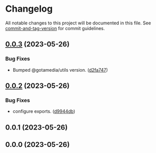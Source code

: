 # Changelog

All notable changes to this project will be documented in this file. See [commit-and-tag-version](https://github.com/absolute-version/commit-and-tag-version) for commit guidelines.

## [0.0.3](https://bitbucket.org/gotamedia/oc/compare/0.0.3..0.0.2) (2023-05-26)


### Bug Fixes

* Bumped @gotamedia/utils version. ([d2fa747](https://bitbucket.org/gotamedia/oc/commits/d2fa747550e1e79508457893357dc39ca2f3d02b))

## [0.0.2](https://bitbucket.org/gotamedia/oc/compare/0.0.2..0.0.1) (2023-05-26)


### Bug Fixes

* configure exports. ([d9944db](https://bitbucket.org/gotamedia/oc/commits/d9944dbb0733c6963ddf8aaffd5d4a39b5f7116a))

## 0.0.1 (2023-05-26)

## 0.0.0 (2023-05-26)
